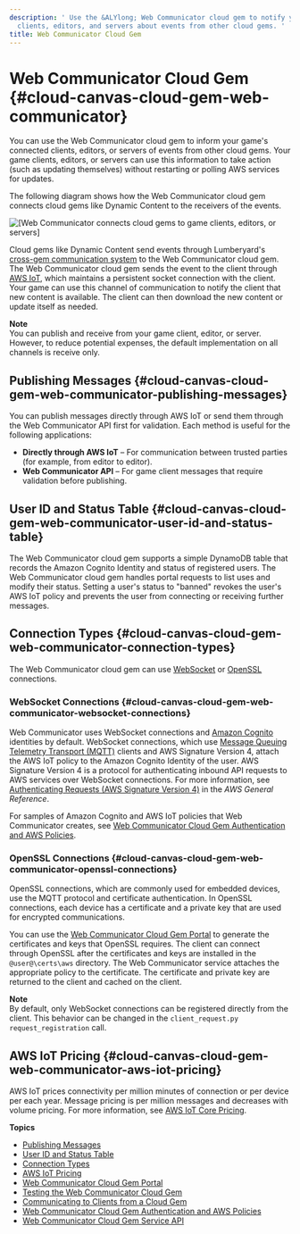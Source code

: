 ```yaml
---
description: ' Use the &ALYlong; Web Communicator cloud gem to notify your game''s
  clients, editors, and servers about events from other cloud gems. '
title: Web Communicator Cloud Gem
---
```

# Web Communicator Cloud Gem {#cloud-canvas-cloud-gem-web-communicator}

You can use the Web Communicator cloud gem to inform your game's connected clients, editors, or servers of events from other cloud gems\. Your game clients, editors, or servers can use this information to take action \(such as updating themselves\) without restarting or polling AWS services for updates\.

The following diagram shows how the Web Communicator cloud gem connects cloud gems like Dynamic Content to the receivers of the events\. 

![\[Web Communicator connects cloud gems to game clients, editors, or servers\]](/images/userguide/cloud_canvas/cloud-canvas-cloud-gem-web-communicator-1.png)

Cloud gems like Dynamic Content send events through Lumberyard's [cross\-gem communication system](/docs/userguide/gems/cloud-canvas/cgf-service-api-cross-gem-communication.md) to the Web Communicator cloud gem\. The Web Communicator cloud gem sends the event to the client through [AWS IoT](https://aws.amazon.com/iot-core), which maintains a persistent socket connection with the client\. Your game can use this channel of communication to notify the client that new content is available\. The client can then download the new content or update itself as needed\.

**Note**  
You can publish and receive from your game client, editor, or server\. However, to reduce potential expenses, the default implementation on all channels is receive only\.

## Publishing Messages {#cloud-canvas-cloud-gem-web-communicator-publishing-messages}

You can publish messages directly through AWS IoT or send them through the Web Communicator API first for validation\. Each method is useful for the following applications:
+ **Directly through AWS IoT** – For communication between trusted parties \(for example, from editor to editor\)\.
+ **Web Communicator API** – For game client messages that require validation before publishing\.

## User ID and Status Table {#cloud-canvas-cloud-gem-web-communicator-user-id-and-status-table}

The Web Communicator cloud gem supports a simple DynamoDB table that records the Amazon Cognito Identity and status of registered users\. The Web Communicator cloud gem handles portal requests to list uses and modify their status\. Setting a user's status to "banned" revokes the user's AWS IoT policy and prevents the user from connecting or receiving further messages\.

## Connection Types {#cloud-canvas-cloud-gem-web-communicator-connection-types}

The Web Communicator cloud gem can use [WebSocket](https://en.wikipedia.org/wiki/WebSocket) or [OpenSSL](https://en.wikipedia.org/wiki/OpenSSL) connections\.

### WebSocket Connections {#cloud-canvas-cloud-gem-web-communicator-websocket-connections}

Web Communicator uses WebSocket connections and [Amazon Cognito](https://aws.amazon.com/cognito/) identities by default\. WebSocket connections, which use [Message Queuing Telemetry Transport \(MQTT\)](https://en.wikipedia.org/wiki/MQTT) clients and AWS Signature Version 4, attach the AWS IoT policy to the Amazon Cognito Identity of the user\. AWS Signature Version 4 is a protocol for authenticating inbound API requests to AWS services over WebSocket connections\. For more information, see [Authenticating Requests \(AWS Signature Version 4\)](https://docs.aws.amazon.com/general/latest/gr/sig-v4-authenticating-requests.html) in the *AWS General Reference*\.

For samples of Amazon Cognito and AWS IoT policies that Web Communicator creates, see [Web Communicator Cloud Gem Authentication and AWS Policies](/docs/userguide/gems/cloud-canvas/web-communicator-policies.md)\.

### OpenSSL Connections {#cloud-canvas-cloud-gem-web-communicator-openssl-connections}

OpenSSL connections, which are commonly used for embedded devices, use the MQTT protocol and certificate authentication\. In OpenSSL connections, each device has a certificate and a private key that are used for encrypted communications\. 

You can use the [Web Communicator Cloud Gem Portal](/docs/userguide/gems/cloud-canvas/web-communicator-cgp.md) to generate the certificates and keys that OpenSSL requires\. The client can connect through OpenSSL after the certificates and keys are installed in the `@user@\certs\aws` directory\. The Web Communicator service attaches the appropriate policy to the certificate\. The certificate and private key are returned to the client and cached on the client\.

**Note**  
By default, only WebSocket connections can be registered directly from the client\. This behavior can be changed in the `client_request.py` `request_registration` call\.

## AWS IoT Pricing {#cloud-canvas-cloud-gem-web-communicator-aws-iot-pricing}

AWS IoT prices connectivity per million minutes of connection or per device per each year\. Message pricing is per million messages and decreases with volume pricing\. For more information, see [AWS IoT Core Pricing](https://aws.amazon.com/iot-core/pricing/)\.

**Topics**
+ [Publishing Messages](#cloud-canvas-cloud-gem-web-communicator-publishing-messages)
+ [User ID and Status Table](#cloud-canvas-cloud-gem-web-communicator-user-id-and-status-table)
+ [Connection Types](#cloud-canvas-cloud-gem-web-communicator-connection-types)
+ [AWS IoT Pricing](#cloud-canvas-cloud-gem-web-communicator-aws-iot-pricing)
+ [Web Communicator Cloud Gem Portal](/docs/userguide/gems/cloud-canvas/web-communicator-cgp.md)
+ [Testing the Web Communicator Cloud Gem](/docs/userguide/gems/cloud-canvas/web-communicator-sample-level.md)
+ [Communicating to Clients from a Cloud Gem](/docs/userguide/gems/cloud-canvas/web-communicator-creating.md)
+ [Web Communicator Cloud Gem Authentication and AWS Policies](/docs/userguide/gems/cloud-canvas/web-communicator-policies.md)
+ [Web Communicator Cloud Gem Service API](/docs/userguide/gems/cloud-canvas/web-communicator-service-api.md)